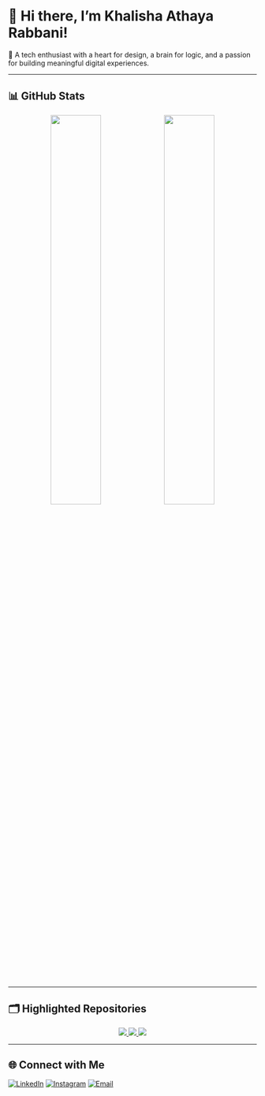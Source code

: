 # 👋 Hi there, I’m Khalisha Athaya Rabbani!

🌸 A tech enthusiast with a heart for design, a brain for logic, and a passion for building meaningful digital experiences.

---

## 📊 GitHub Stats

<p align="center">
  <img src="https://github-readme-stats.vercel.app/api?username=Khalll75&show_icons=true&theme=gruvbox_light&hide_title=true" width="45%"/>
  <img src="https://github-readme-stats.vercel.app/api/top-langs/?username=Khalll75&layout=compact&theme=gruvbox_light&hide_title=true" width="45%"/>
</p>

---

## 🗂️ Highlighted Repositories

<p align="center">
  <a href="https://github.com/Khalll75/Aplikasi-Katalog-Lelang">
    <img src="https://github-readme-stats.vercel.app/api/pin/?username=Khalll75&repo= Aplikasi-Katalog-Lelang&theme=gruvbox_light" />
  </a>
  <a href="https://github.com/TUBESIAE/MyStudyLife">
    <img src="https://github-readme-stats.vercel.app/api/pin/?username=Khalll75&repo=TUBESIAE/MyStudyLife&theme=gruvbox_light" />
  </a>
  <a href="https://github.com/Khalll75/Khalll75.github.io">
    <img src="https://github-readme-stats.vercel.app/api/pin/?username=Khalll75&repo=Khalll75.github.io&theme=gruvbox_light" />
  </a>
</p>

---

## 🌐 Connect with Me
[![LinkedIn](https://img.shields.io/badge/-LinkedIn-blue?style=flat-square&logo=linkedin&logoColor=white)](https://www.linkedin.com/in/khalisha7524/)
[![Instagram](https://img.shields.io/badge/-Instagram-E4405F?style=flat-square&logo=instagram&logoColor=white)](https://www.instagram.com/75khalisha/)
[![Email](https://img.shields.io/badge/-Email-D14836?style=flat-square&logo=gmail&logoColor=white)](mailto:khalishaathaya04@gmail.com)
